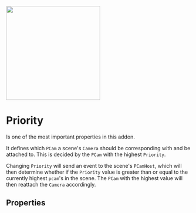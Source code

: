 <img src="/assets/icons/feature-priority.svg" height="256" width="256"/>

# Priority
Is one of the most important properties in this addon.


It defines which `PCam` a scene's `Camera` should be corresponding with and be attached to. This is decided by the `PCam` with the highest `Priority`.


Changing `Priority` will send an event to the scene's `PCamHost`, which will then determine whether if the `Priority` value is greater than or equal to the currently highest `pcam`'s in the scene. The `PCam` with the highest value will then reattach the `Camera` accordingly.


## Properties 
<Property propertyName="Priority" propertyType="int" propertyDefault="0">
<template v-slot:propertyDescription>

Determines which `PCam` is currently active. The one with the highest priority will be what decides what `PCam` a scene's `Camera` is attached to.

Modifying this is also what triggers a tween between different `PCams`. See th [Tween page](./tween) for more details.

</template>
<template v-slot:setMethod>

`void` set_priority (`int` priority)

</template>
<template v-slot:setExample>

::: details Example
```gdscript
pcam.set_priority(10)
```
:::

</template>
<template v-slot:getMethod>

`int` get_priority()

</template>
<template v-slot:getExample>

::: details Example
```gdscript
pcam.get_priority()
```
:::

</template>
</Property>

<Property propertyName="Priority Override" propertyType="bool" propertyDefault="false">
<template v-slot:propertyDescription>

To quickly preview a `PCam` without adjusting its `Priority`, this property allows the selected `PCam` to ignore the `Priority` system altogether and forcefully become the active one.
It's partly designed to work within the [Viewfinder](./viewfinder), and will be disabled when running a build export of the game.

</template>

</Property>